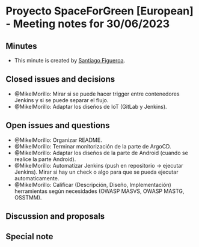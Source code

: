 # Proyecto SpaceForGreen [European] - Meeting notes for 30/06/2023

## Minutes

- This minute is created by [Santiago Figueroa](sfigueroa@ceit.es).

## Closed issues and decisions

- @MikelMorillo: Mirar si se puede hacer trigger entre contenedores Jenkins y si se puede separar el flujo.
- @MikelMorillo: Adaptar los diseños de IoT (GitLab y Jenkins).

## Open issues and questions

- @MikelMorillo: Organizar README.
- @MikelMorillo: Terminar monitorización de la parte de ArgoCD.
- @MikelMorillo: Adaptar los diseños de la parte de Android (cuando se realice la parte Android).
- @MikelMorillo: Automatizar Jenkins (push en repositorio -> ejecutar Jenkins). Mirar si hay un check o algo para que se pueda ejecutar automaticamente.
- @MikelMorillo: Calificar (Descripción, Diseño, Implementación) herramientas según necesidades (OWASP MASVS, OWASP MASTG, OSSTMM).

## Discussion and proposals

## Special note
